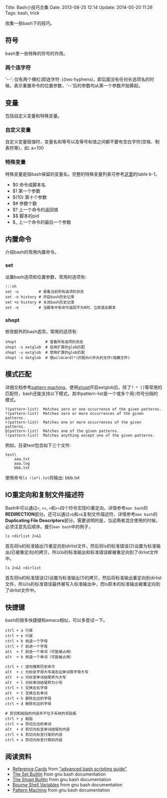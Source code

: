 Title: Bash小技巧合集
Date: 2013-08-25 12:14
Update: 2014-05-20 11:26
Tags: bash, trick

收集一些bash下的技巧。

## 符号

bash里一些特殊的符号的作用。

### 两个连字符

'--': 仅有两个横杠(即连字符`-`)(two hyphens)，即后面没有任何长选项名的时候，表示重置命令的位置参数，'--'后的参数均从第一个参数开始算起。
## 变量

包括自定义变量和特殊变量。
###  自定义变量 

自定义变量赋值时，变量名和等号以及等号和值之间都不要有空白字符(空格、制表符等)，如:
    a=100
### 特殊变量

特殊变量是指bash保留的变量名。完整的特殊变量列表可参考[这里](http://tldp.org/LDP/abs/html/refcards.html)的table b-1。

*  $0 命令或脚本名
*  $1 第一个参数
*  ${10} 第十个参数
*  $# 参数个数
*  $? 上一个命令的返回值
*  $$ 脚本的pid
*  $_ 上一个命令的最后一个参数

## 内置命令

介绍bash的常用内置命令。
### set

设置bash选项和位置参数，常用的选项有:

    :::sh
	set -o         # 查看当前所有选项的状态
	set -o history # 开启bash历史记录
	set +o history # 关闭bash历史记录
    set -e         # 当脚本中有命令返回不为0时，立即退出脚本

### shopt

修改额外的bash选项，常用的选项有:

	shopt             # 查看所有选项的状态
	shopt -s extglob  # 启用扩展的glob匹配
	shopt -u extglob  # 禁用扩展的glob匹配
    shopt -s dotglob  # 使wildcard(*)匹配dot开头的文件(隐藏文件)

## 模式匹配

详细文档参考[pattern maching](http://www.gnu.org/software/bash/manual/bash.html#Pattern-Matching)。使用[shopt](#shopt)开启extglob后，除了`? * []`等常用的匹配符，bash还能支持以下模式，其中pattern-list是一个或多个用`|`符号分隔的模式。

	
	?(pattern-list)  Matches zero or one occurrence of the given patterns.
	*(pattern-list)  Matches zero or more occurrences of the given patterns.
	+(pattern-list)  Matches one or more occurrences of the given patterns.
	@(pattern-list)  Matches one of the given patterns.
	!(pattern-list)  Matches anything except one of the given patterns.

例如，目录test包含如下三个文件:
	
	test\
	    aaa.txt
	    aaa.log
	    bbb.txt

使用命令`ls !(a*).txt`将输出:
    bbb.txt

## IO重定向和复制文件描述符
Bash中可以通过`<`, `<<`, `>`和`>>`四个符号实现IO重定向，详情参考`man bash`的**REDIRECTION**部分。还可以通过`<&`和`>&`复制文件描述符，详情参考`man bash`的**Duplicating File Descriptors**部分。需要说明的是，当这两者混合使用的时候，必须注意先后顺序。援引`man bash`中的例子，

    ls >dirlist 2>&1

首先将ls的标准输出(1)重定向到dirlist文件，然后将ls的标准错误(2)设置为标准输出(已被重定向)的拷贝，所以ls的标准输出和标准错误都被重定向到了dirlist文件中。

    ls 2>&1 >dirlist

首先将ls的标准错误(2)设置为标准输出(1)的拷贝，然后将标准输出重定向到dirlist文件，所以ls的标准错误最终被写入标准输出中，而ls原本的标准输出被重定向到了dirlist文件中。

## 快捷键
bash的很多快捷键和emacs相似，可以多尝试一下。

    ctrl + a 行首
    ctrl + e 行尾
    ctrl + b 倒退一个字母
    ctrl + f 前进一个字母
    alt  + f 前进一个单词（可能被占用）
    alt  + b 倒退一个单词（可能被占用）

    ctrl + r 逆向搜索历史命令
    alt  + c 光标处字母大写或右边单词首字母大写
    alt  + u 光标至单词结尾转为大写
    alt  + l 光标单词结尾转为小写
    ctrl + t 交换左右字母
    alt  + t 交换左右单词
    ctrl + h 删除左边的字母
    ctrl + d 删除右边的字母

    # 剪切和粘贴的内容并不位于系统的剪贴板
    ctrl + y 粘贴
    ctrl + w 剪切左边的单词
    alt  + d 剪切光标至单词结尾的内容
    ctrl + k 剪切光标至行尾的内容
    ctrl + u 剪切光标至行首的内容

## 阅读资料

*  [Reference Cards](http://tldp.org/LDP/abs/html/refcards.html) from ["advanced bash scripting guide"](http://tldp.org/LDP/abs/html/)
*  [The Set Builtin](http://www.gnu.org/software/bash/manual/bash.html#The-Set-Builtin) from gnu bash documentation
*  [The Shopt Builtin](http://www.gnu.org/software/bash/manual/bash.html#The-Shopt-Builtin) from gnu bash documentation
*  [Bourne Shell Variables](http://www.gnu.org/software/bash/manual/bash.html#Bourne-Shell-Variables) from gnu bash documentation
*  [Pattern Maching](http://www.gnu.org/software/bash/manual/bash.html#Pattern-Matching) from gnu bash documentation

